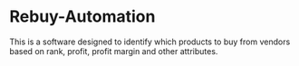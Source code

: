 # Rebuy-Automation

This is a software designed to identify which products to buy from vendors based on rank, profit, profit margin and other attributes.
